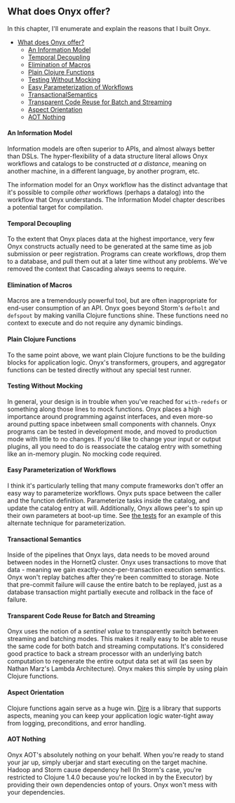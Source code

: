 ## What does Onyx offer?

In this chapter, I'll enumerate and explain the reasons that I built Onyx.

<!-- START doctoc generated TOC please keep comment here to allow auto update -->
<!-- DON'T EDIT THIS SECTION, INSTEAD RE-RUN doctoc TO UPDATE -->

- [What does Onyx offer?](#what-does-onyx-offer)
    - [An Information Model](#an-information-model)
    - [Temporal Decoupling](#temporal-decoupling)
    - [Elimination of Macros](#elimination-of-macros)
    - [Plain Clojure Functions](#plain-clojure-functions)
    - [Testing Without Mocking](#testing-without-mocking)
    - [Easy Parameterization of Workflows](#easy-parameterization-of-workflows)
    - [TransactionalSemantics](#transactional-semantics)
    - [Transparent Code Reuse for Batch and Streaming](#transparent-code-reuse-for-batch-and-streaming)
    - [Aspect Orientation](#aspect-orientation)
    - [AOT Nothing](#aot-nothing)

<!-- END doctoc generated TOC please keep comment here to allow auto update -->


#### An Information Model

Information models are often superior to APIs, and almost always better than DSLs. The hyper-flexibility of a data structure literal allows Onyx workflows and catalogs to be constructed *at a distance*, meaning on another machine, in a different language, by another program, etc.

The information model for an Onyx workflow has the distinct advantage that it's possible to compile *other* workflows (perhaps a datalog) into the workflow that Onyx understands. The Information Model chapter describes a potential target for compilation.

#### Temporal Decoupling

To the extent that Onyx places data at the highest importance, very few Onyx constructs actually need to be generated at the same time as job submission or peer registration. Programs can create workflows, drop them to a database, and pull them out at a later time without any problems. We've removed the context that Cascading always seems to require.

#### Elimination of Macros

Macros are a tremendously powerful tool, but are often inappropriate for end-user consumption of an API. Onyx goes beyond Storm's `defbolt` and `defspout` by making vanilla Clojure functions shine. These functions need no context to execute and do not require any dynamic bindings.

#### Plain Clojure Functions

To the same point above, we want plain Clojure functions to be the building blocks for application logic. Onyx's transformers, groupers, and aggregator functions can be tested directly without any special test runner.

#### Testing Without Mocking

In general, your design is in trouble when you've reached for `with-redefs` or something along those lines to mock functions. Onyx places a high importance around programming against interfaces, and even more-so around putting space inbetween small components with channels. Onyx programs can be tested in development mode, and moved to production mode with little to no changes. If you'd like to change your input or output plugins, all you need to do is reassociate the catalog entry with something like an in-memory plugin. No mocking code required.

#### Easy Parameterization of Workflows

I think it's particularly telling that many compute frameworks don't offer an easy way to parameterize workflows. Onyx puts space between the caller and the function definition. Parameterize tasks inside the catalog, and update the catalog entry at will. Additionally, Onyx allows peer's to spin up their own parameters at boot-up time. See [the tests](https://github.com/MichaelDrogalis/onyx/blob/0.3.x/test/onyx/peer/params_test.clj) for an example of this alternate technique for parameterization.

#### Transactional Semantics

Inside of the pipelines that Onyx lays, data needs to be moved around between nodes in the HornetQ cluster. Onyx uses transactions to move that data - meaning we gain exactly-once-per-transaction execution semantics. Onyx won't replay batches after they're been committed to storage. Note that pre-commit failure will cause the entire batch to be replayed, just as a database transaction might partially execute and rollback in the face of failure.

#### Transparent Code Reuse for Batch and Streaming

Onyx uses the notion of a *sentinel value* to transparently switch between streaming and batching modes. This makes it really easy to be able to reuse the same code for both batch and streaming computations. It's considered good practice to back a stream processor with an underlying batch computation to regenerate the entire output data set at will (as seen by Nathan Marz's Lambda Architecture). Onyx makes this simple by using plain Clojure functions.

#### Aspect Orientation

Clojure functions again serve as a huge win. [Dire](https://github.com/MichaelDrogalis/dire) is a library that supports aspects, meaning you can keep your application logic water-tight away from logging, preconditions, and error handling.

#### AOT Nothing

Onyx AOT's absolutely nothing on your behalf. When you're ready to stand your jar up, simply uberjar and start executing on the target machine. Hadoop and Storm cause dependency hell (In Storm's case, you're restricted to Clojure 1.4.0 because you're locked in by the Executor) by providing their own dependencies ontop of yours. Onyx won't mess with your dependencies.

